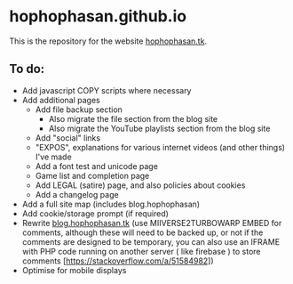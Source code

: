 # hophophasan.github.io
This is the repository for the website [hophophasan.tk](https://hophophasan.tk).
## To do:
- Add javascript COPY scripts where necessary
- Add additional pages
  - Add file backup section 
    - Also migrate the file section from the blog site
    - Also migrate the YouTube playlists section from the blog site
  - Add "social" links
  - "EXPOS", explanations for various internet videos (and other things) I've made
  - Add a font test and unicode page
  - Game list and completion page
  - Add LEGAL (satire) page, and also policies about cookies
  - Add a changelog page
- Add a full site map (includes blog.hophophasan)
- Add cookie/storage prompt (if required) 
- Rewrite [blog.hophophasan.tk](https://blog.hophophasan.tk) (use MIIVERSE2TURBOWARP EMBED for comments, although these will need to be backed up, or not if the comments are designed to be temporary, you can also use an IFRAME with PHP code running on another server ( like firebase ) to store comments  [https://stackoverflow.com/a/51584982])
- Optimise for mobile displays
